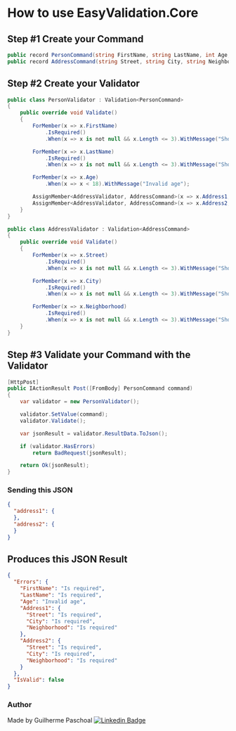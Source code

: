 ﻿# How to use EasyValidation.Core

## Step #1 Create your Command
```cs
public record PersonCommand(string FirstName, string LastName, int Age, AddressCommand Address1, AddressCommand Address2);
public record AddressCommand(string Street, string City, string Neighborhood);
```

## Step #2 Create your Validator
```cs
public class PersonValidator : Validation<PersonCommand>
{
    public override void Validate()
    {
        ForMember(x => x.FirstName)
            .IsRequired()
            .When(x => x is not null && x.Length <= 3).WithMessage("Should has more than 3 chars");

        ForMember(x => x.LastName)
            .IsRequired()
            .When(x => x is not null && x.Length <= 3).WithMessage("Should has more than 3 chars");

        ForMember(x => x.Age)
            .When(x => x < 18).WithMessage("Invalid age");

        AssignMember<AddressValidator, AddressCommand>(x => x.Address1, true);
        AssignMember<AddressValidator, AddressCommand>(x => x.Address2, true);
    }
}

public class AddressValidator : Validation<AddressCommand>
{
    public override void Validate()
    {
        ForMember(x => x.Street)
            .IsRequired()
            .When(x => x is not null && x.Length <= 3).WithMessage("Should has more than 3 chars");

        ForMember(x => x.City)
            .IsRequired()
            .When(x => x is not null && x.Length <= 3).WithMessage("Should has more than 3 chars");

        ForMember(x => x.Neighborhood)
            .IsRequired()
            .When(x => x is not null && x.Length <= 3).WithMessage("Should has more than 3 chars");
    }
}
```

## Step #3 Validate your Command with the Validator
```cs
[HttpPost]
public IActionResult Post([FromBody] PersonCommand command)
{
    var validator = new PersonValidator();

    validator.SetValue(command);
    validator.Validate();

    var jsonResult = validator.ResultData.ToJson();

    if (validator.HasErrors)
        return BadRequest(jsonResult);

    return Ok(jsonResult);
}
```

### Sending this JSON
``` json
{
  "address1": {
  },
  "address2": {
  }
}
```
## Produces this JSON Result
``` json
{
  "Errors": {
    "FirstName": "Is required",
    "LastName": "Is required",
    "Age": "Invalid age",
    "Address1": {
      "Street": "Is required",
      "City": "Is required",
      "Neighborhood": "Is required"
    },
    "Address2": {
      "Street": "Is required",
      "City": "Is required",
      "Neighborhood": "Is required"
    }
  },
  "IsValid": false
}
```

### Author
Made by Guilherme Paschoal 
[![Linkedin Badge](https://img.shields.io/badge/-Guilherme-blue?style=flat-square&logo=Linkedin&logoColor=white&link=https://www.linkedin.com/in/guilherme-paschoal/)](www.linkedin.com/in/guilherme-paschoal/) 
